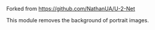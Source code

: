 Forked from https://github.com/NathanUA/U-2-Net

This module removes the background of portrait images.

